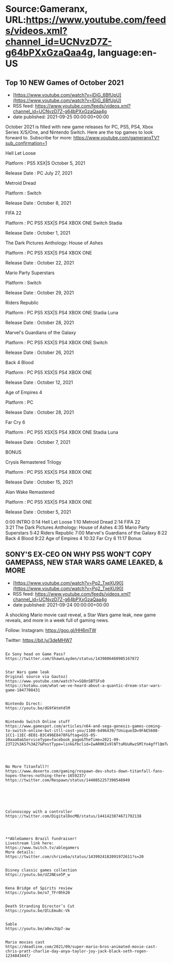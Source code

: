 # Source:Gameranx, URL:https://www.youtube.com/feeds/videos.xml?channel_id=UCNvzD7Z-g64bPXxGzaQaa4g, language:en-US

## Top 10 NEW Games of October 2021
 - [https://www.youtube.com/watch?v=lDiG_6BfUpU](https://www.youtube.com/watch?v=lDiG_6BfUpU)
 - RSS feed: https://www.youtube.com/feeds/videos.xml?channel_id=UCNvzD7Z-g64bPXxGzaQaa4g
 - date published: 2021-09-25 00:00:00+00:00

October 2021 is filled with new game releases for PC, PS5, PS4, Xbox Series X/S/One, and Nintendo Switch. Here are the top games to look forward to.
Subscribe for more: https://www.youtube.com/gameranxTV?sub_confirmation=1

Hell Let Loose 

Platform : PS5 XSX|S October 5, 2021                        

Release Date :  PC July 27, 2021



Metroid Dread 

Platform : Switch

Release Date : October 8, 2021 



FIFA 22           

Platform : PC PS5 XSX|S PS4 XBOX ONE Switch Stadia         

Release Date : October 1, 2021



The Dark Pictures Anthology: House of Ashes 

Platform : PC PS5 XSX|S PS4 XBOX ONE 

Release Date : October 22, 2021



Mario Party Superstars 

Platform : Switch

Release Date : October 29, 2021



Riders Republic 

Platform : PC PS5 XSX|S PS4 XBOX ONE Stadia Luna 

Release Date : October 28, 2021



Marvel's Guardians of the Galaxy 

Platform : PC PS5 XSX|S PS4 XBOX ONE Switch 

Release Date : October 26, 2021



Back 4 Blood 

Platform : PC PS5 XSX|S PS4 XBOX ONE 

Release Date : October 12, 2021



Age of Empires 4 

Platform : PC

Release Date : October 28, 2021



Far Cry 6 

Platform : PC PS5 XSX|S PS4 XBOX ONE Stadia Luna

Release Date : October 7, 2021





BONUS

Crysis Remastered Trilogy 

Platform : PC PS5 XSX|S PS4 XBOX ONE

Release Date : October 15, 2021



Alan Wake Remastered

Platform : PC PS5 XSX|S PS4 XBOX ONE

Release Date : October 5, 2021

0:00 INTRO
0:14 Hell Let Loose
1:10 Metroid Dread
2:14 FIFA 22  
3:21 The Dark Pictures Anthology: House of Ashes
4:35 Mario Party Superstars
5:42 Riders Republic
7:00 Marvel's Guardians of the Galaxy
8:22 Back 4 Blood
9:22 Age of Empires 4
10:32 Far Cry 6
11:17 Bonus

## SONY'S EX-CEO ON WHY PS5 WON'T COPY GAMEPASS, NEW STAR WARS GAME LEAKED, & MORE
 - [https://www.youtube.com/watch?v=Pq2_TxeXU90](https://www.youtube.com/watch?v=Pq2_TxeXU90)
 - RSS feed: https://www.youtube.com/feeds/videos.xml?channel_id=UCNvzD7Z-g64bPXxGzaQaa4g
 - date published: 2021-09-24 00:00:00+00:00

A shocking Mario movie cast reveal, a Star Wars game leak, new game reveals,  and more in a week full of gaming news.


Follow:
 Instagram: https://goo.gl/HH6mTW​​​​​​​

Twitter: https://bit.ly/3deMHW7​​​​​​​



 ~~~~STORIES~~~~

Ex Sony head on Game Pass?
https://twitter.com/ShawnLayden/status/1439806460985167872


Star Wars game leak
Original source via Gautoz)
https://www.youtube.com/watch?v=SQ8nSBTSFs0
https://kotaku.com/what-we-ve-heard-about-a-quantic-dream-star-wars-game-1847708431


Nintendo Direct:
https://youtu.be/dG9fAtmYdlM


Nintendo Switch Online stuff
https://www.gamespot.com/articles/n64-and-sega-genesis-games-coming-to-switch-online-but-itll-cost-you/1100-6496439/?UniqueID=9FAE5608-1CC1-11EC-8E01-B3C496E8478F&ftag=GSS-05-10aaa0a&ServiceType=facebook_page&TheTime=2021-09-23T22%3A57%3A27&PostType=link&fbclid=IwAR0KIx9lNTtuRUuRwzSMlYo4gfflQmTw1R4B3LZdsYx4mIWffDp5OpeWk1M




No More Titanfall?!
https://www.dexerto.com/gaming/respawn-dev-shuts-down-titanfall-fans-hopes-theres-nothing-there-1659237/
https://twitter.com/Respawn/status/1440852257390546949






Colonoscopy with a controller
https://twitter.com/DigitalDocMD/status/1441423874671792138




**AbleGamers Brazil fundraiser!
Livestream link here:
https://www.twitch.tv/ablegamers
More details:
https://twitter.com/chrizeba/status/1439924182091972611?s=20


Disney classic games collection 
https://youtu.be/UZ2NEse5P_w


Kena Bridge of Spirits review
https://youtu.be/o7_TFr0hh20


Death Stranding Director’s Cut
https://youtu.be/QlLEmu8c-Vk


Sable
https://youtu.be/a0evJUp7-aw


Mario movies cast
https://deadline.com/2021/09/super-mario-bros-animated-movie-cast-chris-pratt-charlie-day-anya-taylor-joy-jack-black-seth-rogen-1234843447/

